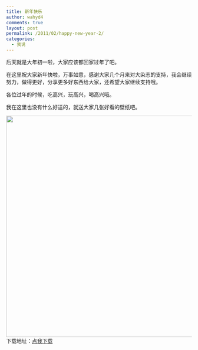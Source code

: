 ```yaml
---
title: 新年快乐
author: wahyd4
comments: true
layout: post
permalink: /2011/02/happy-new-year-2/
categories:
  - 我说
---
```

后天就是大年初一啦，大家应该都回家过年了吧。

在这里祝大家新年快啦，万事如意，感谢大家几个月来对大染志的支持，我会继续努力，做得更好，分享更多好东西给大家，还希望大家继续支持哦。

各位过年的时候，吃高兴，玩高兴，喝高兴哦。

我在这里也没有什么好送的，就送大家几张好看的壁纸吧。

[<img class="aligncenter size-full wp-image-1407" title="xuancai-2_conew2" src="/images/2011/02/xuancai-2_conew2.jpg" alt="" width="600" height="600" />][1]下载地址：<a href="http://u.115.com/file/f178709ade" target="_blank">点我下载</a>

 [1]: /images/2011/02/xuancai-2_conew2.jpg

